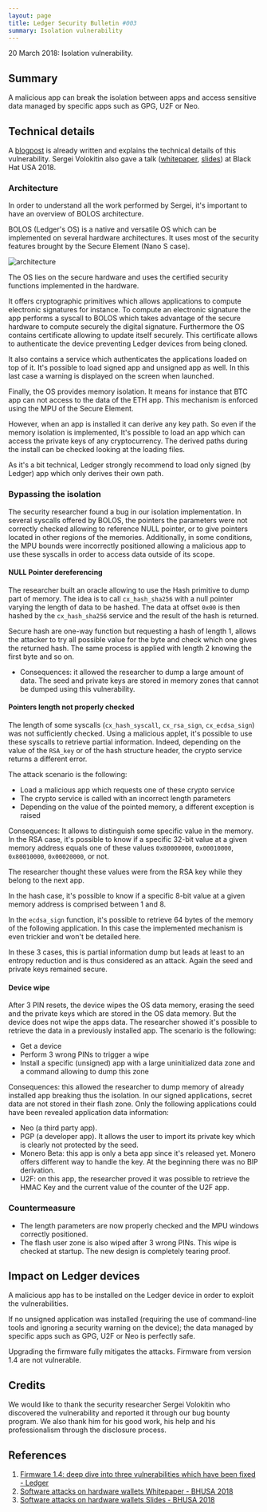 ```yaml
---
layout: page
title: Ledger Security Bulletin #003
summary: Isolation vulnerability
---
```


20 March 2018: Isolation vulnerability.



## Summary

A malicious app can break the isolation between apps and access sensitive data
managed by specific apps such as GPG, U2F or Neo.



## Technical details

A [blogpost](#1) is already written and explains the technical details of this
vulnerability. Sergei Volokitin also gave a talk ([whitepaper](#2),
[slides](#3)) at Black Hat USA 2018.


### Architecture

In order to understand all the work performed by Sergei, it's important to have
an overview of BOLOS architecture.

BOLOS (Ledger's OS) is a native and versatile OS which can be implemented on
several hardware architectures. It uses most of the security features brought by
the Secure Element (Nano S case).

![architecture](https://www.ledger.com/wp-content/uploads/2018/03/graph-2-V2@2x-300x181.png)

The OS lies on the secure hardware and uses the certified security functions
implemented in the hardware.

It offers cryptographic primitives which allows applications to compute
electronic signatures for instance. To compute an electronic signature the app
performs a syscall to BOLOS which takes advantage of the secure hardware to
compute securely the digital signature. Furthermore the OS contains certificate
allowing to update itself securely. This certificate allows to authenticate the
device preventing Ledger devices from being cloned.

It also contains a service which authenticates the applications loaded on top of
it. It's possible to load signed app and unsigned app as well. In this last case
a warning is displayed on the screen when launched.

Finally, the OS provides memory isolation. It means for instance that BTC app
can not access to the data of the ETH app. This mechanism is enforced using the
MPU of the Secure Element.

However, when an app is installed it can derive any key path. So even if the
memory isolation is implemented, It's possible to load an app which can access
the private keys of any cryptocurrency. The derived paths during the install can
be checked looking at the loading files.

As it's a bit technical, Ledger strongly recommend to load only signed (by
Ledger) app which only derives their own path.


### Bypassing the isolation

The security researcher found a bug in our isolation implementation. In several
syscalls offered by BOLOS, the pointers the parameters were not correctly
checked allowing to reference NULL pointer, or to give pointers located in other
regions of the memories. Additionally, in some conditions, the MPU bounds were
incorrectly positioned allowing a malicious app to use these syscalls in order
to access data outside of its scope.

#### NULL Pointer dereferencing

The researcher built an oracle allowing to use the Hash primitive to dump part
of memory. The idea is to call `cx_hash_sha256` with a null pointer varying the
length of data to be hashed. The data at offset `0x00` is then hashed by the
`cx_hash_sha256` service and the result of the hash is returned.

Secure hash are one-way function but requesting a hash of length 1, allows the
attacker to try all possible value for the byte and check which one gives the
returned hash. The same process is applied with length 2 knowing the first byte
and so on.

- Consequences: it allowed the researcher to dump a large amount of data. The
  seed and private keys are stored in memory zones that cannot be dumped using
  this vulnerability.

#### Pointers length not properly checked

The length of some syscalls (`cx_hash_syscall`, `cx_rsa_sign`, `cx_ecdsa_sign`)
was not sufficiently checked. Using a malicious applet, it's possible to use
these syscalls to retrieve partial information. Indeed, depending on the value
of the `RSA_key` or of the hash structure header, the crypto service returns a
different error.

The attack scenario is the following:

- Load a malicious app which requests one of these crypto service
- The crypto service is called with an incorrect length parameters
- Depending on the value of the pointed memory, a different exception is raised

Consequences: It allows to distinguish some specific value in the memory. In the
RSA case, it's possible to know if a specific 32-bit value at a given memory
address equals one of these values `0x80000000`, `0x00010000`, `0x80010000`,
`0x00020000`, or not.

The researcher thought these values were from the RSA key while they belong to
the next app.

In the hash case, it's possible to know if a specific 8-bit value at a given
memory address is comprised between 1 and 8.

In the `ecdsa_sign` function, it's possible to retrieve 64 bytes of the memory
of the following application. In this case the implemented mechanism is even
trickier and won't be detailed here.

In these 3 cases, this is partial information dump but leads at least to an
entropy reduction and is thus considered as an attack. Again the seed and
private keys remained secure.

#### Device wipe

After 3 PIN resets, the device wipes the OS data memory, erasing the seed and
the private keys which are stored in the OS data memory. But the device does not
wipe the apps data. The researcher showed it's possible to retrieve the data in
a previously installed app. The scenario is the following:

- Get a device
- Perform 3 wrong PINs to trigger a wipe
- Install a specific (unsigned) app with a large uninitialized data zone and a
  command allowing to dump this zone

Consequences: this allowed the researcher to dump memory of already installed
app breaking thus the isolation. In our signed applications, secret data are not
stored in their flash zone. Only the following applications could have been
revealed application data information:

- Neo (a third party app).
- PGP (a developer app). It allows the user to import its private key which is
  clearly not protected by the seed.
- Monero Beta: this app is only a beta app since it's released yet. Monero
  offers different way to handle the key. At the beginning there was no BIP
  derivation.
- U2F: on this app, the researcher proved it was possible to retrieve the HMAC
  Key and the current value of the counter of the U2F app.


### Countermeasure

- The length parameters are now properly checked and the MPU windows correctly
  positioned.
- The flash user zone is also wiped after 3 wrong PINs. This wipe is checked at
  startup. The new design is completely tearing proof.



## Impact on Ledger devices

A malicious app has to be installed on the Ledger device in order to exploit the
vulnerabilities.

If no unsigned application was installed (requiring the use of command-line
tools and ignoring a security warning on the device); the data managed by
specific apps such as GPG, U2F or Neo is perfectly safe.

Upgrading the firmware fully mitigates the attacks. Firmware from version 1.4
are not vulnerable.



## Credits

We would like to thank the security researcher Sergei Volokitin who discovered
the vulnerability and reported it through our bug bounty program. We also thank
him for his good work, his help and his professionalism through the disclosure
process.



## References

1. <a name="1"></a> [Firmware 1.4: deep dive into three vulnerabilities which have been fixed - Ledger](https://www.ledger.com/firmware-1-4-deep-dive-security-fixes/)
2. <a name="2"></a> [Software attacks on hardware wallets Whitepaper - BHUSA 2018](https://i.blackhat.com/us-18/Wed-August-8/us-18-Volokitin-Software-Attacks-On-Hardware-Wallets-wp.pdf)
2. <a name="3"></a> [Software attacks on hardware wallets Slides - BHUSA 2018](https://i.blackhat.com/us-18/Wed-August-8/us-18-Volokitin-Software-Attacks-On-Hardware-Wallets.pdf)
